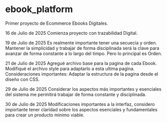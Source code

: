 # ebook_platform
Primer proyecto de Ecommerce Ebooks Digitales. 

16 de Julio de 2025
Comienza proyecto con trazabilidad Digital.

19 de Julio de 2025
Es realmente importante tener una secuecia y orden. Mantener la simplicidad y trabajar de forma disciplinada será la clave para avanzar de forma constante a lo largo del timpo. Pero lo principal es Orden.

21 de Julio de 2025
Agregué archivo base para la pagina de cada Ebook. Modifiqué el archivo style para adaptarlo a esta ultima pagina. Consideraciones importantes: Adaptar la estructura de la pagina desde el diseño con CSS.

29 de Julio de 2025
Considerar los aspectos más importantes y esenciales del sistema me permitirá trabajar de forma constante y disciplinada.

30 de Julio de 2025
Modificaciones importantes a la interfaz, considero importante tener claridad sobre los aspectos esenciales y fundamentales para crear un producto minimo viable.